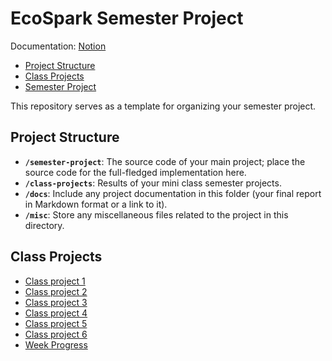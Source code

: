 ﻿# EcoSpark Semester Project

Documentation: [Notion](https://www.notion.so/EcoSpark-7366112d9ff3480e9126c92e798ac064?pvs=4)

- [Project Structure](#project-structure)
- [Class Projects](#class-projects)
- [Semester Project](#support)


This repository serves as a template for organizing your semester project.

## Project Structure

- **`/semester-project`**: The source code of your main project; place the source code for the full-fledged implementation here.
- **`/class-projects`**: Results of your mini class semester projects.
- **`/docs`**: Include any project documentation in this folder (your final report in Markdown format or a link to it).
- **`/misc`**: Store any miscellaneous files related to the project in this directory.


## Class Projects

- [Class project 1](/class-projects/class-project-1/)
- [Class project 2](/class-projects/class-project-2/)
- [Class project 3](/class-projects/class-project-3/)
- [Class project 4](/class-projects/class-project-4/)
- [Class project 5](/class-projects/class-project-5/)
- [Class project 6](/class-projects/class-project-6pravi/)
- [Week Progress](/class-projects/week-progress/)
